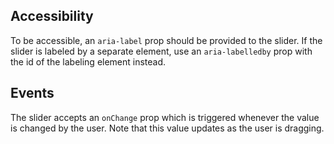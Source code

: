 ## Accessibility

To be accessible, an `aria-label` prop should be provided to the slider. If the slider is labeled by a separate element, use an `aria-labelledby` prop with the id of the labeling element instead.

## Events

The slider accepts an `onChange` prop which is triggered whenever the value is changed by the user. Note that this value updates as the user is dragging.
